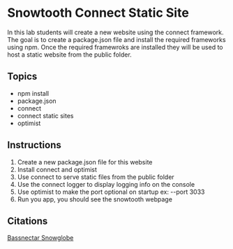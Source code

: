 Snowtooth Connect Static Site
=============================
In this lab students will create a new website using the connect framework. The goal is to create a
package.json file and install the required frameworks using npm.  Once the required framewroks are
installed they will be used to host a static website from the public folder.

Topics
------
* npm install
* package.json
* connect
* connect static sites
* optimist


Instructions
------------
1.  Create a new package.json file for this website
2.  Install connect and optimist
3.  Use connect to serve static files from the public folder
4.  Use the connect logger to display logging info on the console
4.  Use optimist to make the port optional on startup ex: --port 3033
5.  Run you app, you should see the snowtooth webpage


Citations
---------
[Bassnectar Snowglobe](http://www.bassnectar.net/2012/01/snowglobe-tahoe-family-photo/)

